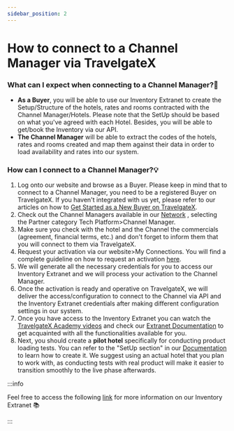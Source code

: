 ```yaml
---
sidebar_position: 2
---
```


# How to connect to a Channel Manager via TravelgateX

### What can I expect when connecting to a Channel Manager?🚀

- **As a Buyer**, you will be able to use our Inventory Extranet to create the Setup/Structure of the hotels, rates and rooms contracted with the Channel Manager/Hotels. Please note that the SetUp should be based on what you've agreed with each Hotel. Besides, you will be able to get/book the Inventory via our API.
- **The Channel Manager** will be able to extract the codes of the hotels, rates and rooms created and map them against their data in order to load availability and rates into our system.

### How can I connect to a Channel Manager?💡
1. Log onto our website and browse as a Buyer. Please keep in mind that to connect to a Channel Manager, you need to be a registered Buyer on TravelgateX. If you haven't integrated with us yet, please refer to our articles on how to [Get Started as a New Buyer on TravelgateX](/kb/our-products/are-you-a-buyer/getting-started-as-a-new-buyer/essential-tech-requirements-before-connecting-with-travelgate-as-a-buyer).
1. Check out the Channel Managers available in our [Network](https://app.travelgatex.com/network) , selecting the Partner category Tech Platform>Channel Manager.
1. Make sure you check with the hotel and the Channel the commercials (agreement, financial terms, etc.) and don't forget to inform them that you will connect to them via TravelgateX.
1. Request your activation via our website>My Connections. You will find a complete guideline on how to request an activation [here](/kb/connections/my-connections/guick-guide-to-auto-activations).
1. We will generate all the necessary credentials for you to access our Inventory Extranet and we will process your activation to the Channel Manager.
1. Once the activation is ready and operative on TravelgateX, we will deliver the access/configuration to connect to the Channel via API and the Inventory Extranet credentials after making different configuration settings in our system.
1. Once you have access to the Inventory Extranet you can watch the [TravelgateX Academy videos](https://www.youtube.com/watch?v=V_nJoDkMOTA) and check our [Extranet Documentation](/docs/apps/inventory/extranet/overview) to get acquainted with all the functionalities available for you. 
1. Next, you should create a **pilot hotel** specifically for conducting product loading tests. You can refer to the "SetUp section" in our [Documentation](/docs/apps/inventory/extranet/set-up/overview) to learn how to create it. We suggest using an actual hotel that you plan to work with, as conducting tests with real product will make it easier to transition smoothly to the live phase afterwards.

:::info

Feel free to access the following [link](/docs/apps/inventory/extranet/overview) for more information on our Inventory Extranet 📚

:::
